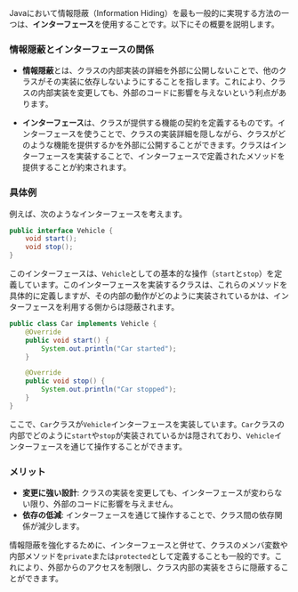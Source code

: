 Javaにおいて情報隠蔽（Information Hiding）を最も一般的に実現する方法の一つは、**インターフェース**を使用することです。以下にその概要を説明します。

### 情報隠蔽とインターフェースの関係
- **情報隠蔽**とは、クラスの内部実装の詳細を外部に公開しないことで、他のクラスがその実装に依存しないようにすることを指します。これにより、クラスの内部実装を変更しても、外部のコードに影響を与えないという利点があります。

- **インターフェース**は、クラスが提供する機能の契約を定義するものです。インターフェースを使うことで、クラスの実装詳細を隠しながら、クラスがどのような機能を提供するかを外部に公開することができます。クラスはインターフェースを実装することで、インターフェースで定義されたメソッドを提供することが約束されます。

### 具体例
例えば、次のようなインターフェースを考えます。

```java
public interface Vehicle {
    void start();
    void stop();
}
```

このインターフェースは、`Vehicle`としての基本的な操作（`start`と`stop`）を定義しています。このインターフェースを実装するクラスは、これらのメソッドを具体的に定義しますが、その内部の動作がどのように実装されているかは、インターフェースを利用する側からは隠蔽されます。

```java
public class Car implements Vehicle {
    @Override
    public void start() {
        System.out.println("Car started");
    }

    @Override
    public void stop() {
        System.out.println("Car stopped");
    }
}
```

ここで、`Car`クラスが`Vehicle`インターフェースを実装しています。`Car`クラスの内部でどのように`start`や`stop`が実装されているかは隠されており、`Vehicle`インターフェースを通じて操作することができます。

### メリット
- **変更に強い設計**: クラスの実装を変更しても、インターフェースが変わらない限り、外部のコードに影響を与えません。
- **依存の低減**: インターフェースを通じて操作することで、クラス間の依存関係が減少します。

情報隠蔽を強化するために、インターフェースと併せて、クラスのメンバ変数や内部メソッドを`private`または`protected`として定義することも一般的です。これにより、外部からのアクセスを制限し、クラス内部の実装をさらに隠蔽することができます。
